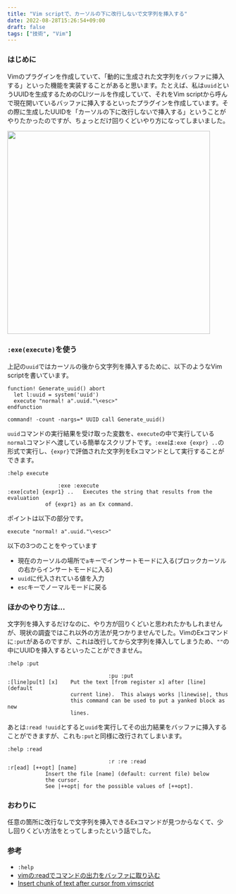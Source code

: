 ```yaml
---
title: "Vim scriptで、カーソルの下に改行しないで文字列を挿入する"
date: 2022-08-28T15:26:54+09:00
draft: false
tags: ["技術", "Vim"]
---
```

### はじめに
Vimのプラグインを作成していて、「動的に生成された文字列をバッファに挿入する」といった機能を実装することがあると思います。たとえば、私は`uuid`というUUIDを生成するためのCLIツールを作成していて、それをVim scriptから呼んで現在開いているバッファに挿入するといったプラグインを作成しています。その際に生成したUUIDを「カーソルの下に改行しないで挿入する」ということがやりたかったのですが、ちょっとだけ回りくどいやり方になってしまいました。

<a href="https://github.com/devoc09/uuid"><img src="https://github-link-card.s3.ap-northeast-1.amazonaws.com/devoc09/uuid.png" width="460px"></a>

### `:exe(execute)`を使う
上記の`uuid`ではカーソルの後から文字列を挿入するために、以下のようなVim scriptを書いています。
```vim
function! Generate_uuid() abort
  let l:uuid = system('uuid')
  execute "normal! a".uuid."\<esc>"
endfunction

command! -count -nargs=* UUID call Generate_uuid()
```
`uuid`コマンドの実行結果を受け取った変数を、`execute`の中で実行している`normal`コマンドへ渡している簡単なスクリプトです。`:exe`は`:exe {expr} ..`の形式で実行し、`{expr}`で評価された文字列をExコマンドとして実行することができます。

```
:help execute

				:exe :execute
:exe[cute] {expr1} ..	Executes the string that results from the evaluation
			of {expr1} as an Ex command.
```

ポイントは以下の部分です。
```vim
execute "normal! a".uuid."\<esc>"
```
以下の3つのことをやっています
- 現在のカーソルの場所で`a`キーでインサートモードに入る(ブロックカーソルの右からインサートモードに入る)
- `uuid`に代入されている値を入力
- `esc`キーでノーマルモードに戻る

### ほかのやり方は...
文字列を挿入するだけなのに、やり方が回りくどいと思われたかもしれませんが、現状の調査ではこれ以外の方法が見つかりませんでした。VimのExコマンドに`:put`があるのですが、これは改行してから文字列を挿入してしまうため、`""`の中にUUIDを挿入するといったことができません。
```
:help :put

                                :pu :put
:[line]pu[t] [x]	Put the text [from register x] after [line] (default
                    current line).  This always works |linewise|, thus
                    this command can be used to put a yanked block as new
                    lines.
```
あとは`:read !uuid`とすると`uuid`を実行してその出力結果をバッファに挿入することができますが、これも`:put`と同様に改行されてしまいます。
```
:help :read

                                :r :re :read
:r[ead] [++opt] [name]
			Insert the file [name] (default: current file) below
			the cursor.
			See |++opt| for the possible values of [++opt].
```

### おわりに
任意の箇所に改行なしで文字列を挿入できるExコマンドが見つからなくて、少し回りくどい方法をとってしまったという話でした。

### 参考
- `:help`
- [vimの:readでコマンドの出力をバッファに取り込む](https://www.xmisao.com/2014/06/17/vim-read-command.html)
- [Insert chunk of text after cursor from vimscript](https://stackoverflow.com/questions/56702211/insert-chunk-of-text-after-cursor-from-vimscript)
